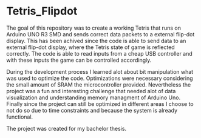 # Tetris_Flipdot

The goal of this repository was to create a working Tetris that runs on Arduino UNO R3 SMD and sends correct data packets to a external flip-dot display. This has been achived since the code is able to send data to an external flip-dot display, where the Tetris state of game is reflected correctly. The code is able to read inputs from a cheap USB controller and with these inputs the game can be controlled accordingly.

During the development process I learned alot about bit manipulation what was used to optimize the code. Optimizations were necessary considering the small amount of SRAM the microcontroller provided. Nevertheless the project was a fun and interesting challenge that needed alot of data visualization and understanding memory managment of Arduino Uno. Finally since the project can still be optimized in different areas I choose to not do so due to time constraints and because the system is already functional.

The project was created for my bachelor thesis.